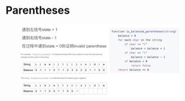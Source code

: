 # Parentheses

<figure><img src="../.gitbook/assets/image.png" alt=""><figcaption></figcaption></figure>
